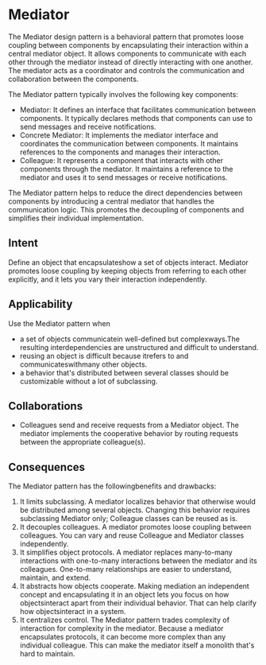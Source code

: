 # Mediator

The Mediator design pattern is a behavioral pattern that promotes loose coupling between components by encapsulating their interaction within a central mediator object. It allows components to communicate with each other through the mediator instead of directly interacting with one another. The mediator acts as a coordinator and controls the communication and collaboration between the components.

The Mediator pattern typically involves the following key components:
- Mediator: It defines an interface that facilitates communication between components. It typically declares methods that components can use to send messages and receive notifications.
- Concrete Mediator: It implements the mediator interface and coordinates the communication between components. It maintains references to the components and manages their interaction.
- Colleague: It represents a component that interacts with other components through the mediator. It maintains a reference to the mediator and uses it to send messages or receive notifications.

The Mediator pattern helps to reduce the direct dependencies between components by introducing a central mediator that handles the communication logic. This promotes the decoupling of components and simplifies their individual implementation.

## Intent
Define an object that encapsulateshow a set of objects interact. Mediator promotes
loose coupling by keeping objects from referring to each other explicitly, and it
lets you vary their interaction independently.

## Applicability
Use the Mediator pattern when
- a set of objects communicatein well-defined but complexways.The resulting interdependencies are unstructured and difficult to understand.
- reusing an object is difficult because itrefers to and communicateswithmany other objects.
- a behavior that's distributed between several classes should be customizable without a lot of subclassing.

## Collaborations
- Colleagues send and receive requests from a Mediator object. The mediator implements the cooperative behavior by routing requests between the appropriate colleague(s).

## Consequences
The Mediator pattern has the followingbenefits and drawbacks:
1. It limits subclassing. A mediator localizes behavior that otherwise would be distributed among several objects. Changing this behavior requires subclassing Mediator only; Colleague classes can be reused as is.
2. It decouples colleagues. A mediator promotes loose coupling between colleagues. You can vary and reuse Colleague and Mediator classes independently.
3. It simplifies object protocols. A mediator replaces many-to-many interactions with one-to-many interactions between the mediator and its colleagues. One-to-many relationships are easier to understand, maintain, and extend.
4. It abstracts how objects cooperate. Making mediation an independent concept and encapsulating it in an object lets you focus on how objectsinteract apart from their individual behavior. That can help clarify how objectsinteract in a system.
5. It centralizes control. The Mediator pattern trades complexity of interaction for complexity in the mediator. Because a mediator encapsulates protocols, it can become more complex than any individual colleague. This can make the mediator itself a monolith that's hard to maintain.